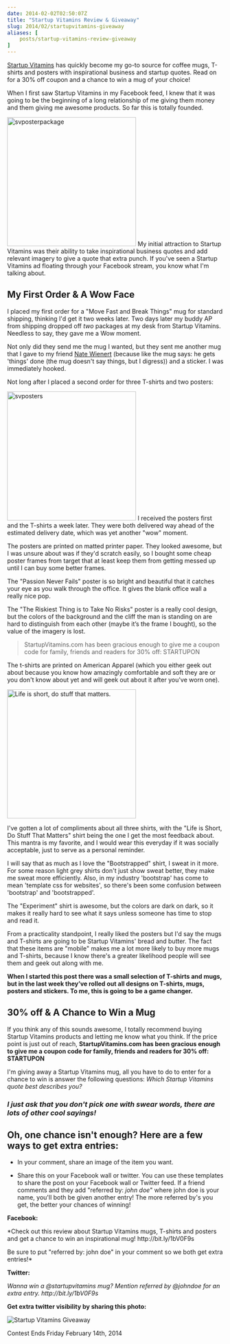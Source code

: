 ```yaml
---
date: 2014-02-02T02:50:07Z
title: "Startup Vitamins Review & Giveaway"
slug: 2014/02/startupvitamins-giveaway
aliases: [
    posts/startup-vitamins-review-giveaway
]
---
```


<p class="intro">
  <a href="http://www.startupvitamins.com">Startup Vitamins</a> has quickly become my go-to source for coffee mugs, T-shirts and posters with inspirational business and startup quotes. Read on for a 30% off coupon and a chance to win a mug of your choice!
</p>

<p>When I first saw Startup Vitamins in my Facebook feed, I knew that it was going to be the beginning of a long relationship of me giving them money and them giving me awesome products. So far this is totally founded.</p>

<p><img src="http://www.startupvitamins.com/media/spots/Office_64.png" alt="svposterpackage" width="300" height="300" class="alignleft size-full wp-image-452" /> My initial attraction to Startup Vitamins was their ability to take inspirational business quotes and add relevant imagery to give a quote that extra punch. If you've seen a Startup Vitamins ad floating through your Facebook stream, you know what I'm talking about.</p>

<h2>My First Order &amp; A Wow Face</h2>

<p>I placed my first order for a "Move Fast and Break Things" mug for standard shipping, thinking I'd get it two weeks later. Two days later my buddy AP from shipping dropped off <em>two</em> packages at my desk from Startup Vitamins. Needless to say, they gave me a Wow moment.</p>

<p>Not only did they send me the mug I wanted, but they sent me another mug that I gave to my friend <a href="http://www.natewienert.com">Nate Wienert</a> (because like the mug says: he gets 'things' done (the mug doesn't say things, but I digress)) and a sticker. I was immediately hooked.</p>

<div class="group">
  Not long after I placed a second order for three T-shirts and two posters:
</div>

<p><img src="http://www.realchaseadams.com/imgs/2014/01/svposters.png" alt="svposters" width="300" height="300" class="alignright size-full wp-image-453" /> I received the posters first and the T-shirts a week later. They were both delivered way ahead of the estimated delivery date, which was yet another "wow" moment.</p>

<p>The posters are printed on matted printer paper. They looked awesome, but I was unsure about was if they'd scratch easily, so I bought some cheap poster frames from target that at least keep them from getting messed up until I can buy some better frames.</p>

<p>The "Passion Never Fails" poster is so bright and beautiful that it catches your eye as you walk through the office. It gives the blank office wall a really nice pop.</p>

<p>The "The Riskiest Thing is to Take No Risks" poster is a really cool design, but the colors of the background and the cliff the man is standing on are hard to distinguish from each other (maybe it’s the frame I bought), so the value of the imagery is lost.</p>

<blockquote>
  <p>StartupVitamins.com has been gracious enough to give me a coupon code for family, friends and readers for 30% off: STARTUPON</p>
</blockquote>

<p>The t-shirts are printed on American Apparel (which you either geek out about because you know how amazingly comfortable and soft they are or you don't know about yet and will geek out about it after you've worn one).</p>

<p><a href="http://www.startupvitamins.com/products/startup-tshirt-life-is-short"><img src="http://www.startupvitamins.com/media/products/34/tshirt.jpg" width="300" height="300" alt="Life is short, do stuff that matters." class="alignleft" /></a></p>

<p>I've gotten a lot of compliments about all three shirts, with the "Life is Short, Do Stuff That Matters" shirt being the one I get the most feedback about. This mantra is my favorite, and I would wear this everyday if it was socially acceptable, just to serve as a personal reminder.</p>

<p>I will say that as much as I love the "Bootstrapped" shirt, I sweat in it more. For some reason light grey shirts don't just show sweat better, they make me sweat more efficiently. Also, in my industry 'bootstrap' has come to mean 'template css for websites', so there's been some confusion between 'bootstrap' and 'bootstrapped'.</p>

<p>The "Experiment" shirt is awesome, but the colors are dark on dark, so it makes it really hard to see what it says unless someone has time to stop and read it.</p>

<p>From a practicality standpoint, I really liked the posters but I'd say the mugs and T-shirts are going to be Startup Vitamins' bread and butter. The fact that these items are "mobile" makes me a lot more likely to buy more mugs and T-shirts, because I know there's a greater likelihood people will see them and geek out along with me.</p>

<p><strong>When I started this post there was a small selection of T-shirts and mugs, but in the last week they’ve rolled out all designs on T-shirts, mugs, posters and stickers. To me, this is going to be a game changer.</strong></p>

<h2>30% off &amp; A Chance to Win a Mug</h2>

<p>If you think any of this sounds awesome, I totally recommend buying Startup Vitamins products and letting me know what you think. If the price point is just out of reach, <strong>StartupVitamins.com has been gracious enough to give me a coupon code for family, friends and readers for 30% off: STARTUPON</strong></p>

<p class="marker">
  I'm giving away a Startup Vitamins mug, all you have to do to enter for a chance to win is answer the following questions: <em>Which Startup Vitamins quote best describes you?</em>
</p>

<h3><em>I just ask that you don't pick one with swear words, there are lots of other cool sayings!</em></h3>

<h2>Oh, one chance isn't enough? Here are a few ways to get extra entries:</h2>

<ul>
<li><p>In your comment, share an image of the item you want.</p></li>
<li><p>Share this on your Facebook wall or twitter. You can use these templates to share the post on your Facebook wall or Twitter feed. If a friend comments and they add "referred by: <em>john doe</em>" where john doe is your name, you'll both be given another entry! The more referred by's you get, the better your chances of winning!</p></li>
</ul>

<p><strong>Facebook:</strong></p>

<p>*Check out this review about Startup Vitamins mugs, T-shirts and posters and get a chance to win an inspirational mug! http://bit.ly/1bV0F9s</p>

<p>Be sure to put "referred by: john doe" in your comment so we both get extra entries!*</p>

<p><strong>Twitter:</strong></p>

<p><em>Wanna win a @startupvitamins mug? Mention referred by @johndoe for an extra entry. http://bit.ly/1bV0F9s</em></p>

<p><strong>Get extra twitter visibility by sharing this photo:</strong></p>

<p><img src="http://www.realchaseadams.com/imgs/2014/02/twitter-sv-mug-giveaway.jpg" alt="Startup Vitamins Giveaway" /></p>

<div class="marker">
  Contest Ends Friday February 14th, 2014
</div>
